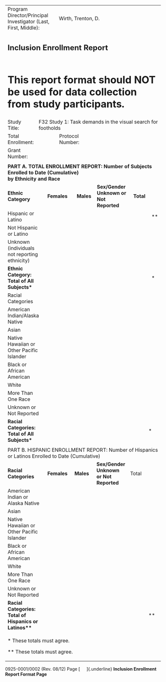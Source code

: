 <table style="width:100%;">
<colgroup>
<col style="width: 0%" />
<col style="width: 17%" />
<col style="width: 28%" />
<col style="width: 2%" />
<col style="width: 1%" />
<col style="width: 0%" />
<col style="width: 7%" />
<col style="width: 0%" />
<col style="width: 9%" />
<col style="width: 1%" />
<col style="width: 0%" />
<col style="width: 13%" />
<col style="width: 0%" />
<col style="width: 12%" />
<col style="width: 0%" />
<col style="width: 5%" />
<col style="width: 0%" />
</colgroup>
<tbody>
<tr class="odd">
<td colspan="4">Program Director/Principal Investigator (Last, First,
Middle):</td>
<td colspan="12">Wirth, Trenton, D.</td>
<td></td>
</tr>
<tr class="even">
<td colspan="17"><h2 id="inclusion-enrollment-report">Inclusion
Enrollment Report</h2></td>
</tr>
<tr class="odd">
<td colspan="17"><h1
id="this-report-format-should-not-be-used-for-data-collection-from-study-participants.">This
report format should NOT be used for data collection from study
participants.</h1></td>
</tr>
<tr class="even">
<td>Study Title:</td>
<td colspan="16">F32 Study 1: Task demands in the visual search for
footholds</td>
</tr>
<tr class="odd">
<td>Total Enrollment:</td>
<td colspan="4">     </td>
<td colspan="3">Protocol Number:</td>
<td colspan="9">     </td>
</tr>
<tr class="even">
<td>Grant Number:</td>
<td colspan="3">     </td>
<td colspan="13"></td>
</tr>
<tr class="odd">
<td colspan="17"></td>
</tr>
<tr class="even">
<td colspan="17"><strong>PART A. TOTAL ENROLLMENT REPORT: Number of
Subjects Enrolled to Date (Cumulative)<br />
by Ethnicity and Race</strong></td>
</tr>
<tr class="odd">
<td colspan="2"><strong>Ethnic Category</strong></td>
<td colspan="5"><strong>Females</strong></td>
<td colspan="3"><strong>Males</strong></td>
<td colspan="2"><strong>Sex/Gender Unknown or Not Reported</strong></td>
<td colspan="5"><strong>Total</strong></td>
</tr>
<tr class="even">
<td colspan="2">Hispanic or Latino</td>
<td colspan="5">     </td>
<td colspan="3">     </td>
<td colspan="2">     </td>
<td colspan="2">     </td>
<td colspan="3">**</td>
</tr>
<tr class="odd">
<td colspan="2">Not Hispanic or Latino</td>
<td colspan="5">     </td>
<td colspan="3">     </td>
<td colspan="2">     </td>
<td colspan="2">     </td>
<td colspan="3"></td>
</tr>
<tr class="even">
<td colspan="2">Unknown (individuals not reporting ethnicity)</td>
<td colspan="5">     </td>
<td colspan="3">     </td>
<td colspan="2">     </td>
<td colspan="2">     </td>
<td colspan="3"></td>
</tr>
<tr class="odd">
<td colspan="2"><strong>Ethnic Category: Total of All
Subjects*</strong></td>
<td colspan="5">     </td>
<td colspan="3">     </td>
<td colspan="2">     </td>
<td colspan="2">     </td>
<td colspan="3">*</td>
</tr>
<tr class="even">
<td colspan="2">Racial Categories</td>
<td colspan="15"></td>
</tr>
<tr class="odd">
<td colspan="2">American Indian/Alaska Native</td>
<td colspan="4">     </td>
<td colspan="3">     </td>
<td colspan="2">     </td>
<td colspan="2">     </td>
<td colspan="4"></td>
</tr>
<tr class="even">
<td colspan="2">Asian</td>
<td colspan="4">     </td>
<td colspan="3">     </td>
<td colspan="2">     </td>
<td colspan="2">     </td>
<td colspan="4"></td>
</tr>
<tr class="odd">
<td colspan="2">Native Hawaiian or Other Pacific Islander</td>
<td colspan="4">     </td>
<td colspan="3">     </td>
<td colspan="2">     </td>
<td colspan="2">     </td>
<td colspan="4"></td>
</tr>
<tr class="even">
<td colspan="2">Black or African American</td>
<td colspan="4">     </td>
<td colspan="3">     </td>
<td colspan="2">     </td>
<td colspan="2">     </td>
<td colspan="4"></td>
</tr>
<tr class="odd">
<td colspan="2">White</td>
<td colspan="4">     </td>
<td colspan="3">     </td>
<td colspan="2">     </td>
<td colspan="2">     </td>
<td colspan="4"></td>
</tr>
<tr class="even">
<td colspan="2">More Than One Race</td>
<td colspan="4">     </td>
<td colspan="3">     </td>
<td colspan="2">     </td>
<td colspan="2">     </td>
<td colspan="4"></td>
</tr>
<tr class="odd">
<td colspan="2">Unknown or Not Reported</td>
<td colspan="4">     </td>
<td colspan="3">     </td>
<td colspan="2"><strong>     </strong></td>
<td colspan="2">     </td>
<td colspan="4"></td>
</tr>
<tr class="even">
<td colspan="2"><strong>Racial Categories: Total of All
Subjects*</strong></td>
<td colspan="4">     </td>
<td colspan="3">     </td>
<td colspan="2">     </td>
<td colspan="2">     </td>
<td colspan="4">*</td>
</tr>
<tr class="odd">
<td colspan="17"></td>
</tr>
<tr class="even">
<td colspan="17">PART B. HISPANIC ENROLLMENT REPORT: Number of Hispanics
or Latinos Enrolled to Date (Cumulative)</td>
</tr>
<tr class="odd">
<td colspan="2"><strong>Racial Categories</strong></td>
<td colspan="4"><strong>Females</strong></td>
<td colspan="3"><strong>Males</strong></td>
<td colspan="2"><strong>Sex/Gender Unknown or Not Reported</strong></td>
<td colspan="6">Total</td>
</tr>
<tr class="even">
<td colspan="2">American Indian or Alaska Native</td>
<td colspan="4">     </td>
<td colspan="3">     </td>
<td colspan="2">     </td>
<td colspan="2">     </td>
<td colspan="4"></td>
</tr>
<tr class="odd">
<td colspan="2">Asian</td>
<td colspan="4"><strong>     </strong></td>
<td colspan="3">     </td>
<td colspan="2">     </td>
<td colspan="2">     </td>
<td colspan="4"></td>
</tr>
<tr class="even">
<td colspan="2">Native Hawaiian or Other Pacific Islander</td>
<td colspan="4">     </td>
<td colspan="3">     </td>
<td colspan="2">     </td>
<td colspan="2"><strong>     </strong></td>
<td colspan="4"></td>
</tr>
<tr class="odd">
<td colspan="2">Black or African American</td>
<td colspan="4">     </td>
<td colspan="3">     </td>
<td colspan="2">     </td>
<td colspan="2">     </td>
<td colspan="4"></td>
</tr>
<tr class="even">
<td colspan="2">White</td>
<td colspan="4">     </td>
<td colspan="3">     </td>
<td colspan="2">     </td>
<td colspan="2">     </td>
<td colspan="4"></td>
</tr>
<tr class="odd">
<td colspan="2">More Than One Race</td>
<td colspan="4">     </td>
<td colspan="3">     </td>
<td colspan="2">     </td>
<td colspan="2">     </td>
<td colspan="4"></td>
</tr>
<tr class="even">
<td colspan="2">Unknown or Not Reported</td>
<td colspan="4">     </td>
<td colspan="3">     </td>
<td colspan="2">     </td>
<td colspan="2">     </td>
<td colspan="4"></td>
</tr>
<tr class="odd">
<td colspan="2"><strong>Racial Categories: Total of Hispanics or
Latinos**</strong></td>
<td colspan="4">     </td>
<td colspan="3">     </td>
<td colspan="2">     </td>
<td colspan="2">     </td>
<td colspan="4">**</td>
</tr>
<tr class="even">
<td colspan="17"><p>* These totals must agree.</p>
<p>** These totals must agree.</p></td>
</tr>
</tbody>
</table>

0925-0001/0002 (Rev. 08/12) Page [   ]{.underline} **Inclusion
Enrollment Report Format Page**
